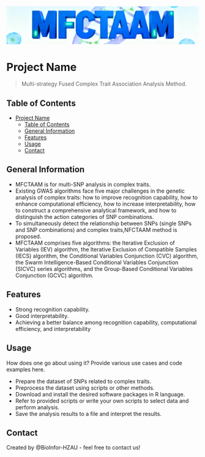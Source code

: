 ## 
![Logo](./logo.png)

# Project Name
> Multi-strategy Fused Complex Trait Association Analysis Method.


## Table of Contents
- [Project Name](#project-name)
  - [Table of Contents](#table-of-contents)
  - [General Information](#general-information)
  - [Features](#features)
  - [Usage](#usage)
  - [Contact](#contact)

## General Information
- MFCTAAM is for multi-SNP analysis in complex traits.
- Existing GWAS algorithms face five major challenges in the genetic analysis of complex traits: how to improve recognition capability, how to enhance computational efficiency, how to increase interpretability, how to construct a comprehensive analytical framework, and how to distinguish the action categories of SNP combinations.
- To simultaneously detect the relationship  between SNPs (single SNPs and SNP combinations) and complex traits,NFCTAAM method is proposed.
- MFCTAAM comprises five algorithms: the Iterative Exclusion of Variables (IEV) algorithm, the Iterative Exclusion of Compatible Samples (IECS) algorithm, the Conditional Variables Conjunction (CVC) algorithm, the Swarm Intelligence-Based Conditional Variables Conjunction (SICVC) series algorithms, and the Group-Based Conditional Variables Conjunction (GCVC) algorithm.

## Features
- Strong recognition capability.
- Good interpretability.
- Achieving a better balance among recognition capability, computational efficiency, and interpretability

## Usage
How does one go about using it?
Provide various use cases and code examples here.
- Prepare the dataset of SNPs related to complex traits.
- Preprocess the dataset using scripts or other methods.
- Download and install the desired software packages in R language.
- Refer to provided scripts or write your own scripts to select data and perform analysis.
- Save the analysis results to a file and interpret the results.

## Contact
Created by @BioInfor-HZAU - feel free to contact us!